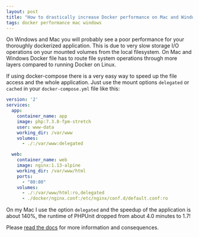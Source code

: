 ```yaml
---
layout: post
title: "How to drastically increase Docker performance on Mac and Windows"
tags: docker performance mac windows
---
```

On Windows and Mac you will probably see a poor performance for your
thoroughly dockerized application. This is due to very slow storage
I/O operations on your mounted volumes from the local filesystem.
On Mac and Windows Docker file has to route file system operations
through more layers compared to running Docker on Linux.

If using docker-compose there is a very easy way to speed up the
file access and the whole application. Just use the mount options 
`delegated` or `cached` in your `docker-compose.yml` file like this:

```yaml
version: '2'
services:
  app:
    container_name: app
    image: php:7.3.8-fpm-stretch
    user: www-data
    working_dir: /var/www
    volumes:
      - ./:/var/www:delegated

  web:
    container_name: web
    image: nginx:1.13-alpine
    working_dir: /var/www/html
    ports:
      - "80:80"
    volumes:
      - ./:/var/www/html:ro,delegated
      - ./docker/nginx.conf:/etc/nginx/conf.d/default.conf:ro
```

On my Mac I use the option `delegated` and the speedup of the
application is about 140%, the runtime of PHPUnit dropped from about
4.0 minutes to 1.7!

Please [read the docs](https://docs.docker.com/docker-for-mac/osxfs-caching/)
for more information and consequences.
